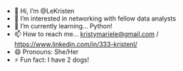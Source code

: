 - 👋 Hi, I’m @LeKristen
- 👀 I’m interested in networking with fellow data analysts
- 🌱 I’m currently learning... Python!
- 📫 How to reach me... kristymariele@gmail.com / https://www.linkedin.com/in/333-kristenl/ 
- 😄 Pronouns: She/Her
- ⚡ Fun fact: I have 2 dogs!

<!---
LeKristen/LeKristen is a ✨ special ✨ repository because its `README.md` (this file) appears on your GitHub profile.
You can click the Preview link to take a look at your changes.
--->
